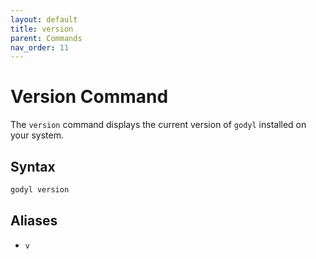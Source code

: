 ```yaml
---
layout: default
title: version
parent: Commands
nav_order: 11
---
```


# Version Command

The `version` command displays the current version of `godyl` installed on your system.

## Syntax

```sh
godyl version
```

## Aliases

- `v`
